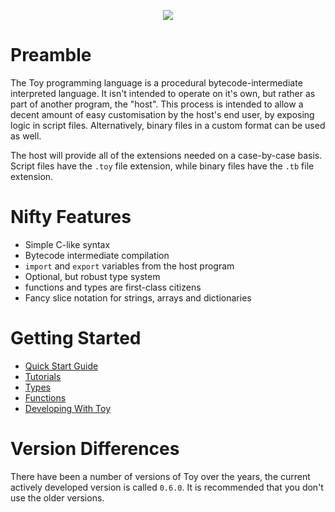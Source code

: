 <p align="center">
  <image src="toylogo.png" />
</p>

# Preamble

The Toy programming language is a procedural bytecode-intermediate interpreted language. It isn't intended to operate on it's own, but rather as part of another program, the "host". This process is intended to allow a decent amount of easy customisation by the host's end user, by exposing logic in script files. Alternatively, binary files in a custom format can be used as well.

The host will provide all of the extensions needed on a case-by-case basis. Script files have the `.toy` file extension, while binary files have the `.tb` file extension.

# Nifty Features

* Simple C-like syntax
* Bytecode intermediate compilation
* `import` and `export` variables from the host program
* Optional, but robust type system
* functions and types are first-class citizens
* Fancy slice notation for strings, arrays and dictionaries

# Getting Started

* [Quick Start Guide](quick-start-guide)
* [Tutorials](tutorials)
* [Types](types)
* [Functions](functions)
* [Developing With Toy](developing-with-toy)

# Version Differences

There have been a number of versions of Toy over the years, the current actively developed version is called `0.6.0`. It is recommended that you don't use the older versions.
